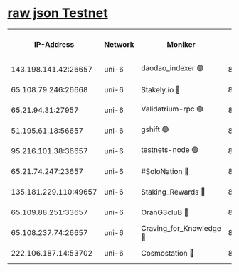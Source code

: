 [raw json Testnet](https://rpc-check.junot.stavr.tech/junot/rpc-junot-result.json)
=


<table><tr><th>IP-Address</th><th>Network</th><th>Moniker</th><th>Latest Block Height</th><th>Earliest Block Height</th><th>Catching Up</th><th>Tx Index</th><th>Voting Power</th><th>Scan Time</th></tr><tr><td>143.198.141.42:26657</td><td>uni-6</td><td>daodao_indexer 🟢</td><td>8782027</td><td>1</td><td>False</td><td>off</td><td>0</td><td>2024-03-11T17:03:58.811674596UTC</td></tr><tr><td>65.108.79.246:26668</td><td>uni-6</td><td>Stakely.io 🔴</td><td>8782023</td><td>1570872</td><td>False</td><td>on</td><td>11</td><td>2024-03-11T17:03:46.788901446UTC</td></tr><tr><td>65.21.94.31:27957</td><td>uni-6</td><td>Validatrium-rpc 🟢</td><td>8782021</td><td>2943363</td><td>False</td><td>on</td><td>0</td><td>2024-03-11T17:03:42.400456897UTC</td></tr><tr><td>51.195.61.18:56657</td><td>uni-6</td><td>gshift 🟢</td><td>8559900</td><td>7691417</td><td>False</td><td>on</td><td>0</td><td>2024-03-11T17:03:28.464218805UTC</td></tr><tr><td>95.216.101.38:36657</td><td>uni-6</td><td>testnets-node 🟢</td><td>8782024</td><td>8116304</td><td>False</td><td>on</td><td>0</td><td>2024-03-11T17:03:49.161796235UTC</td></tr><tr><td>65.21.74.247:23657</td><td>uni-6</td><td>#SoloNation 🔴</td><td>8782027</td><td>8237483</td><td>False</td><td>on</td><td>112</td><td>2024-03-11T17:03:57.954463561UTC</td></tr><tr><td>135.181.229.110:49657</td><td>uni-6</td><td>Staking_Rewards 🔴</td><td>8782029</td><td>8388763</td><td>False</td><td>on</td><td>1008</td><td>2024-03-11T17:04:03.559792937UTC</td></tr><tr><td>65.109.88.251:33657</td><td>uni-6</td><td>OranG3cluB 🔴</td><td>8782029</td><td>8418953</td><td>False</td><td>on</td><td>11</td><td>2024-03-11T17:04:03.232068647UTC</td></tr><tr><td>65.108.237.74:26657</td><td>uni-6</td><td>Craving_for_Knowledge 🔴</td><td>8782027</td><td>8695929</td><td>False</td><td>on</td><td>9004</td><td>2024-03-11T17:03:57.636999608UTC</td></tr><tr><td>222.106.187.14:53702</td><td>uni-6</td><td>Cosmostation 🔴</td><td>8782020</td><td>8759614</td><td>False</td><td>on</td><td>109003</td><td>2024-03-11T17:03:40.036816864UTC</td></tr></table>